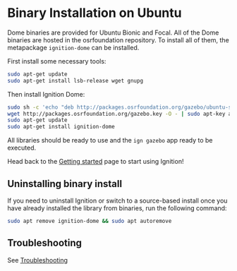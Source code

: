 # Binary Installation on Ubuntu

Dome binaries are provided for Ubuntu Bionic and Focal. All of the Dome
binaries are hosted in the osrfoundation repository. To install all of them,
the metapackage `ignition-dome` can be installed.

First install some necessary tools:

```bash
sudo apt-get update
sudo apt-get install lsb-release wget gnupg
```

Then install Ignition Dome:


```bash
sudo sh -c 'echo "deb http://packages.osrfoundation.org/gazebo/ubuntu-stable `lsb_release -cs` main" > /etc/apt/sources.list.d/gazebo-stable.list'
wget http://packages.osrfoundation.org/gazebo.key -O - | sudo apt-key add -
sudo apt-get update
sudo apt-get install ignition-dome
```

All libraries should be ready to use and the `ign gazebo` app ready to be executed.

Head back to the [Getting started](/docs/all/getstarted)
page to start using Ignition!

## Uninstalling binary install

If you need to uninstall Ignition or switch to a source-based install once you
have already installed the library from binaries, run the following command:

```bash
sudo apt remove ignition-dome && sudo apt autoremove
```

## Troubleshooting

See [Troubleshooting](troubleshooting.md#ubuntu)
